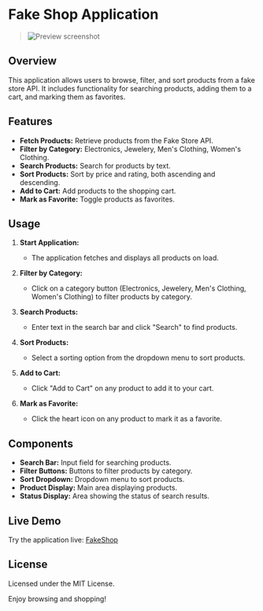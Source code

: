 # Fake Shop Application

> ![Preview screenshot](./src/assets/img/preview_FakeShop.png)

## Overview
This application allows users to browse, filter, and sort products from a fake store API. It includes functionality for searching products, adding them to a cart, and marking them as favorites.

## Features
- **Fetch Products:** Retrieve products from the Fake Store API.
- **Filter by Category:** Electronics, Jewelery, Men's Clothing, Women's Clothing.
- **Search Products:** Search for products by text.
- **Sort Products:** Sort by price and rating, both ascending and descending.
- **Add to Cart:** Add products to the shopping cart.
- **Mark as Favorite:** Toggle products as favorites.

## Usage
1. **Start Application:**
   - The application fetches and displays all products on load.

2. **Filter by Category:**
   - Click on a category button (Electronics, Jewelery, Men's Clothing, Women's Clothing) to filter products by category.

3. **Search Products:**
   - Enter text in the search bar and click "Search" to find products.

4. **Sort Products:**
   - Select a sorting option from the dropdown menu to sort products.

5. **Add to Cart:**
   - Click "Add to Cart" on any product to add it to your cart.

6. **Mark as Favorite:**
   - Click the heart icon on any product to mark it as a favorite.

## Components
- **Search Bar:** Input field for searching products.
- **Filter Buttons:** Buttons to filter products by category.
- **Sort Dropdown:** Dropdown menu to sort products.
- **Product Display:** Main area displaying products.
- **Status Display:** Area showing the status of search results.

## Live Demo
Try the application live: [FakeShop](https://lisayl1688.github.io/FakeShop/)

## License
Licensed under the MIT License.

Enjoy browsing and shopping!
